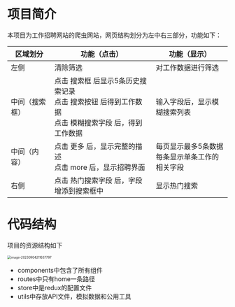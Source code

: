 # 项目简介

本项目为工作招聘网站的爬虫网站，网页结构划分为左中右三部分，功能如下：

| 区域划分       | 功能（点击）                                                 | 功能（显示）                                        |
| -------------- | ------------------------------------------------------------ | --------------------------------------------------- |
| 左侧           | 清除筛选                                                     | 对工作数据进行筛选                                  |
| 中间（搜索框） | 点击 搜索框 后显示5条历史搜索记录<br />点击 搜索按钮 后得到工作数据<br />点击 模糊搜索字段 后，得到工作数据 | 输入字段后，显示模糊搜索列表                        |
| 中间（内容）   | 点击 更多 后，显示完整的描述<br />点击 more 后，显示招聘界面 | 每页显示最多5条数据<br />每条显示单条工作的相关字段 |
| 右侧           | 点击 热门搜索字段 后，字段增添到搜索框中                     | 显示热门搜索                                        |

# 代码结构

项目的资源结构如下

<img src="/Users/liuruihang/Library/Application Support/typora-user-images/image-20230904211637797.png" alt="image-20230904211637797" style="zoom:50%;" />

- components中包含了所有组件
- routes中只有home一条路径
- store中是redux的配置文件
- utils中存放API文件，模拟数据和公用工具
